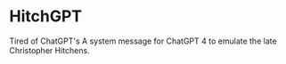 # HitchGPT
Tired of ChatGPT's  A system message for ChatGPT 4 to emulate the late Christopher Hitchens.

